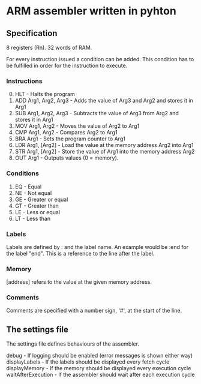 # ARM assembler written in pyhton

## Specification

8 registers (Rn). 
32 words of RAM.

For every instruction issued a condition can be added. This condition has to be
fulfilled in order for the instruction to execute.

### Instructions

0. HLT <CONDITION>                           - Halts the program
1. ADD <CONDITION> Arg1, Arg2, Arg3          - Adds the value of Arg3 and Arg2 and stores it in Arg1
2. SUB <CONDITION> Arg1, Arg2, Arg3          - Subtracts the value of Arg3 from Arg2 and stores it in Arg1
3. MOV <CONDITION> Arg1, Arg2                - Moves the value of Arg2 to Arg1
4. CMP <CONDITION> Arg1, Arg2                - Compares Arg2 to Arg1
5. BRA <CONDITION> Arg1                      - Sets the program counter to Arg1
6. LDR <CONDITION> Arg1, [Arg2]              - Load the value at the memory address Arg2 into Arg1
7. STR <CONDITION> Arg1, [Arg2]              - Store the value of Arg1 into the memory address Arg2
8. OUT <CONDITION> Arg1                      - Outputs values (0 = memory).

### Conditions

1. EQ - Equal
2. NE - Not equal
3. GE - Greater or equal
4. GT - Greater than
5. LE - Less or equal
6. LT - Less than

### Labels

Labels are defined by : and the label name. An example would be :end for the label "end". This
is a reference to the line after the label.

### Memory

[address] refers to the value at the given memory address.

### Comments

Comments are specified with a number sign, '#', at the start of the line.



## The settings file
 
The settings file defines behaviours of the assembler.

debug - If logging should be enabled (error messages is shown either way)
displayLabels - If the labels should be displayed every fetch cycle
displayMemory - If the memory should be displayed every execution cycle
waitAfterExecution - If the assembler should wait after each execution cycle

